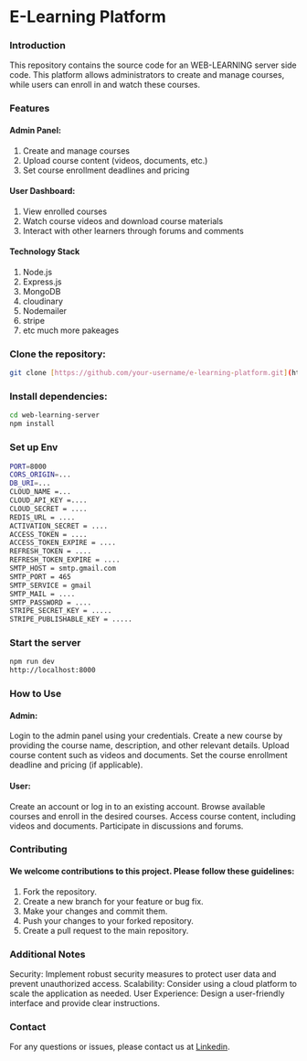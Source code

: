 # E-Learning Platform

### Introduction

This repository contains the source code for an WEB-LEARNING server side code. This platform allows administrators to create and manage courses, while users can enroll in and watch these courses.

### Features

#### Admin Panel:
1. Create and manage courses
2. Upload course content (videos, documents, etc.)
3. Set course enrollment deadlines and pricing
#### User Dashboard:
1. View enrolled courses
2. Watch course videos and download course materials
3. Interact with other learners through forums and comments
#### Technology Stack
1. Node.js
2. Express.js
3. MongoDB
4. cloudinary
5. Nodemailer
6. stripe
7. etc much more pakeages

### Clone the repository:
```bash
git clone [https://github.com/your-username/e-learning-platform.git](https://github.com/your-username/e-learning-platform.git)
```
### Install dependencies:
```bash
cd web-learning-server
npm install
```
### Set up Env
```bash
PORT=8000
CORS_ORIGIN=...
DB_URI=...
CLOUD_NAME =... 
CLOUD_API_KEY =.... 
CLOUD_SECRET = ....
REDIS_URL = ....
ACTIVATION_SECRET = ....
ACCESS_TOKEN = ....
ACCESS_TOKEN_EXPIRE = ....
REFRESH_TOKEN = ....
REFRESH_TOKEN_EXPIRE = ....
SMTP_HOST = smtp.gmail.com
SMTP_PORT = 465
SMTP_SERVICE = gmail
SMTP_MAIL = ....
SMTP_PASSWORD = ....
STRIPE_SECRET_KEY = .....
STRIPE_PUBLISHABLE_KEY = .....
```
### Start the server
```bash
npm run dev
http://localhost:8000
```

### How to Use

#### Admin:
Login to the admin panel using your credentials.
Create a new course by providing the course name, description, and other relevant details.
Upload course content such as videos and documents.
Set the course enrollment deadline and pricing (if applicable).
#### User:
Create an account or log in to an existing account.
Browse available courses and enroll in the desired courses.
Access course content, including videos and documents.
Participate in discussions and forums.

### Contributing

#### We welcome contributions to this project. Please follow these guidelines:
1. Fork the repository.
2. Create a new branch for your feature or bug fix.
3. Make your changes and commit them.   
5. Push your changes to your forked repository.
6. Create a pull request to the main repository.

### Additional Notes
Security: Implement robust security measures to protect user data and prevent unauthorized access.
Scalability: Consider using a cloud platform to scale the application as needed.
User Experience: Design a user-friendly interface and provide clear instructions.

### Contact
For any questions or issues, please contact us at [Linkedin](https://www.linkedin.com/in/kunal003/).

